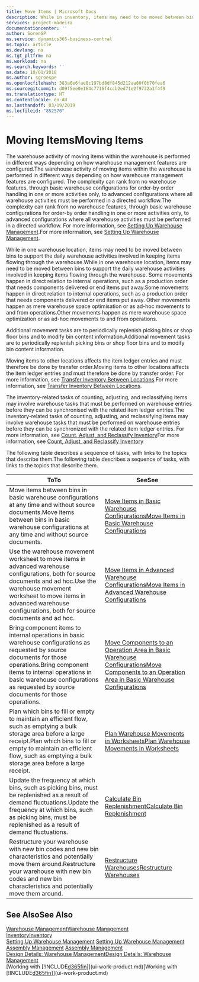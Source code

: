 ```yaml
---
title: Move Items | Microsoft Docs
description: While in inventory, items may need to be moved between bins to support the daily warehouse activities involved in keeping items flowing through the warehouse. Some movements happen in direct relation to internal operations, such as a production order that needs components delivered or end items put away. Other movements happen as mere warehouse space optimisation or as ad-hoc movements to and from operations.
services: project-madeira
documentationcenter: ''
author: SorenGP
ms.service: dynamics365-business-central
ms.topic: article
ms.devlang: na
ms.tgt_pltfrm: na
ms.workload: na
ms.search.keywords: ''
ms.date: 10/01/2018
ms.author: sgroespe
ms.openlocfilehash: 383a6e6fae8c197bd8df845d212aa80f0b70fea6
ms.sourcegitcommit: d09f5ee0e164c7716f4ccb2ed71e2f9732a1f4f9
ms.translationtype: HT
ms.contentlocale: en-AU
ms.lasthandoff: 03/19/2019
ms.locfileid: "852570"
---
```

# <a name="moving-items"></a><span data-ttu-id="92554-105">Moving Items</span><span class="sxs-lookup"><span data-stu-id="92554-105">Moving Items</span></span>
<span data-ttu-id="92554-106">The warehouse activity of moving items within the warehouse is performed in different ways depending on how warehouse management features are configured.</span><span class="sxs-lookup"><span data-stu-id="92554-106">The warehouse activity of moving items within the warehouse is performed in different ways depending on how warehouse management features are configured.</span></span> <span data-ttu-id="92554-107">The complexity can rank from no warehouse features, through basic warehouse configurations for order-by order handling in one or more activities only, to advanced configurations where all warehouse activities must be performed in a directed workflow.</span><span class="sxs-lookup"><span data-stu-id="92554-107">The complexity can rank from no warehouse features, through basic warehouse configurations for order-by order handling in one or more activities only, to advanced configurations where all warehouse activities must be performed in a directed workflow.</span></span> <span data-ttu-id="92554-108">For more information, see [Setting Up Warehouse Management](warehouse-setup-warehouse.md).</span><span class="sxs-lookup"><span data-stu-id="92554-108">For more information, see [Setting Up Warehouse Management](warehouse-setup-warehouse.md).</span></span>

<span data-ttu-id="92554-109">While in one warehouse location, items may need to be moved between bins to support the daily warehouse activities involved in keeping items flowing through the warehouse.</span><span class="sxs-lookup"><span data-stu-id="92554-109">While in one warehouse location, items may need to be moved between bins to support the daily warehouse activities involved in keeping items flowing through the warehouse.</span></span> <span data-ttu-id="92554-110">Some movements happen in direct relation to internal operations, such as a production order that needs components delivered or end items put away.</span><span class="sxs-lookup"><span data-stu-id="92554-110">Some movements happen in direct relation to internal operations, such as a production order that needs components delivered or end items put away.</span></span> <span data-ttu-id="92554-111">Other movements happen as mere warehouse space optimisation or as ad-hoc movements to and from operations.</span><span class="sxs-lookup"><span data-stu-id="92554-111">Other movements happen as mere warehouse space optimization or as ad-hoc movements to and from operations.</span></span>

<span data-ttu-id="92554-112">Additional movement tasks are to periodically replenish picking bins or shop floor bins and to modify bin content information.</span><span class="sxs-lookup"><span data-stu-id="92554-112">Additional movement tasks are to periodically replenish picking bins or shop floor bins and to modify bin content information.</span></span>

<span data-ttu-id="92554-113">Moving items to other locations affects the item ledger entries and must therefore be done by transfer order.</span><span class="sxs-lookup"><span data-stu-id="92554-113">Moving items to other locations affects the item ledger entries and must therefore be done by transfer order.</span></span> <span data-ttu-id="92554-114">For more information, see [Transfer Inventory Between Locations](inventory-how-transfer-between-locations.md).</span><span class="sxs-lookup"><span data-stu-id="92554-114">For more information, see [Transfer Inventory Between Locations](inventory-how-transfer-between-locations.md).</span></span>  

<span data-ttu-id="92554-115">The inventory-related tasks of counting, adjusting, and reclassifying items may involve warehouse tasks that must be performed on warehouse entries before they can be synchronised with the related item ledger entries.</span><span class="sxs-lookup"><span data-stu-id="92554-115">The inventory-related tasks of counting, adjusting, and reclassifying items may involve warehouse tasks that must be performed on warehouse entries before they can be synchronized with the related item ledger entries.</span></span> <span data-ttu-id="92554-116">For more information, see [Count, Adjust, and Reclassify Inventory](inventory-how-count-adjust-reclassify.md)</span><span class="sxs-lookup"><span data-stu-id="92554-116">For more information, see [Count, Adjust, and Reclassify Inventory](inventory-how-count-adjust-reclassify.md)</span></span>  

 <span data-ttu-id="92554-117">The following table describes a sequence of tasks, with links to the topics that describe them.</span><span class="sxs-lookup"><span data-stu-id="92554-117">The following table describes a sequence of tasks, with links to the topics that describe them.</span></span>   

|<span data-ttu-id="92554-118">**To**</span><span class="sxs-lookup"><span data-stu-id="92554-118">**To**</span></span>|<span data-ttu-id="92554-119">**See**</span><span class="sxs-lookup"><span data-stu-id="92554-119">**See**</span></span>|  
|------------|-------------|  
|<span data-ttu-id="92554-120">Move items between bins in basic warehouse configurations at any time and without source documents.</span><span class="sxs-lookup"><span data-stu-id="92554-120">Move items between bins in basic warehouse configurations at any time and without source documents.</span></span>|[<span data-ttu-id="92554-121">Move Items in Basic Warehouse Configurations</span><span class="sxs-lookup"><span data-stu-id="92554-121">Move Items in Basic Warehouse Configurations</span></span>](warehouse-how-to-move-items-ad-hoc-in-basic-warehousing.md)|
|<span data-ttu-id="92554-122">Use the warehouse movement worksheet to move items in advanced warehouse configurations, both for source documents and ad hoc.</span><span class="sxs-lookup"><span data-stu-id="92554-122">Use the warehouse movement worksheet to move items in advanced warehouse configurations, both for source documents and ad hoc.</span></span>|[<span data-ttu-id="92554-123">Move Items in Advanced Warehouse Configurations</span><span class="sxs-lookup"><span data-stu-id="92554-123">Move Items in Advanced Warehouse Configurations</span></span>](warehouse-how-to-move-items-in-advanced-warehousing.md)|  
|<span data-ttu-id="92554-124">Bring component items to internal operations in basic warehouse configurations as requested by source documents for those operations.</span><span class="sxs-lookup"><span data-stu-id="92554-124">Bring component items to internal operations in basic warehouse configurations as requested by source documents for those operations.</span></span>|[<span data-ttu-id="92554-125">Move Components to an Operation Area in Basic Warehouse Configurations</span><span class="sxs-lookup"><span data-stu-id="92554-125">Move Components to an Operation Area in Basic Warehouse Configurations</span></span>](warehouse-how-to-move-components-to-an-operation-area-in-basic-warehousing.md)|
|<span data-ttu-id="92554-126">Plan which bins to fill or empty to maintain an efficient flow, such as emptying a bulk storage area before a large receipt.</span><span class="sxs-lookup"><span data-stu-id="92554-126">Plan which bins to fill or empty to maintain an efficient flow, such as emptying a bulk storage area before a large receipt.</span></span>|[<span data-ttu-id="92554-127">Plan Warehouse Movements in Worksheets</span><span class="sxs-lookup"><span data-stu-id="92554-127">Plan Warehouse Movements in Worksheets</span></span>](warehouse-how-to-plan-warehouse-movements-in-worksheets.md)|
|<span data-ttu-id="92554-128">Update the frequency at which bins, such as picking bins, must be replenished as a result of demand fluctuations.</span><span class="sxs-lookup"><span data-stu-id="92554-128">Update the frequency at which bins, such as picking bins, must be replenished as a result of demand fluctuations.</span></span>|[<span data-ttu-id="92554-129">Calculate Bin Replenishment</span><span class="sxs-lookup"><span data-stu-id="92554-129">Calculate Bin Replenishment</span></span>](warehouse-how-to-calculate-bin-replenishment.md)|
|<span data-ttu-id="92554-130">Restructure your warehouse with new bin codes and new bin characteristics and potentially move them around.</span><span class="sxs-lookup"><span data-stu-id="92554-130">Restructure your warehouse with new bin codes and new bin characteristics and potentially move them around.</span></span>|[<span data-ttu-id="92554-131">Restructure Warehouses</span><span class="sxs-lookup"><span data-stu-id="92554-131">Restructure Warehouses</span></span>](warehouse-how-to-restructure-warehouses.md)|  

## <a name="see-also"></a><span data-ttu-id="92554-132">See Also</span><span class="sxs-lookup"><span data-stu-id="92554-132">See Also</span></span>  
[<span data-ttu-id="92554-133">Warehouse Management</span><span class="sxs-lookup"><span data-stu-id="92554-133">Warehouse Management</span></span>](warehouse-manage-warehouse.md)  
[<span data-ttu-id="92554-134">Inventory</span><span class="sxs-lookup"><span data-stu-id="92554-134">Inventory</span></span>](inventory-manage-inventory.md)  
<span data-ttu-id="92554-135">[Setting Up Warehouse Management](warehouse-setup-warehouse.md)   </span><span class="sxs-lookup"><span data-stu-id="92554-135">[Setting Up Warehouse Management](warehouse-setup-warehouse.md)   </span></span>  
<span data-ttu-id="92554-136">[Assembly Management](assembly-assemble-items.md)  </span><span class="sxs-lookup"><span data-stu-id="92554-136">[Assembly Management](assembly-assemble-items.md)  </span></span>  
[<span data-ttu-id="92554-137">Design Details: Warehouse Management</span><span class="sxs-lookup"><span data-stu-id="92554-137">Design Details: Warehouse Management</span></span>](design-details-warehouse-management.md)  
<span data-ttu-id="92554-138">[Working with [!INCLUDE[d365fin](includes/d365fin_md.md)]](ui-work-product.md)</span><span class="sxs-lookup"><span data-stu-id="92554-138">[Working with [!INCLUDE[d365fin](includes/d365fin_md.md)]](ui-work-product.md)</span></span>
